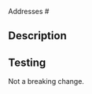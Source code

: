 <!--- If there is no user issue related to this then you should remove the next line --->
Addresses #

<!--- Add release labels (eg. release/v2) for each target release --->
<!--- Labels need to be added before PR is created for automation to run smoothly! --->

## Description

<!--- Describe your change and how it addresses the issue linked above. --->

## Testing

<!--- Please describe how you verified this change or why testing isn't relevant. --->

<!--- Does this change alter an interface that users of the provider will need to adjust to? --->
<!--- Will there be any existing configurations broken by this change? If so, change the following line with an explanation. --->
Not a breaking change.
